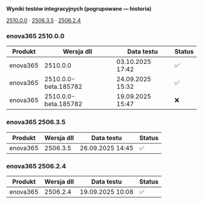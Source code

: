 **Wyniki testów integracyjnych (pogrupowane — historia)**

[2510.0.0](#enova365-251000) · [2506.3.5](#enova365-250635) · [2506.2.4](#enova365-250624)

### enova365 2510.0.0

| Produkt  | Wersja dll           | Data testu       | Status |
|----------|----------------------|------------------|--------|
| enova365 | 2510.0.0             | 03.10.2025 17:42 | ✅      |
| enova365 | 2510.0.0-beta.185782 | 24.09.2025 15:32 | ✅      |
| enova365 | 2510.0.0-beta.185782 | 19.09.2025 15:47 | ❌      |

### enova365 2506.3.5

| Produkt  | Wersja dll | Data testu       | Status |
|----------|------------|------------------|--------|
| enova365 | 2506.3.5   | 26.09.2025 14:45 | ✅      |

### enova365 2506.2.4

| Produkt  | Wersja dll | Data testu       | Status |
|----------|------------|------------------|--------|
| enova365 | 2506.2.4   | 19.09.2025 10:08 | ✅      |

